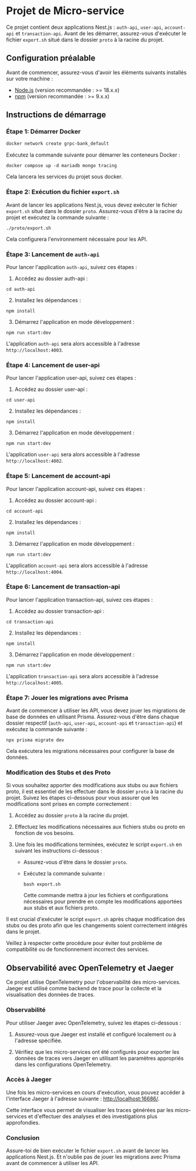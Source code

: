 # Projet de Micro-service

Ce projet contient deux applications Nest.js : `auth-api`, `user-api`, `account-api` et `transaction-api`. Avant de les démarrer, assurez-vous d'exécuter le fichier `export.sh` situé dans le dossier `proto` à la racine du projet.

## Configuration préalable

Avant de commencer, assurez-vous d'avoir les éléments suivants installés sur votre machine :

- [Node.js](https://nodejs.org) (version recommandée : >= 18.x.x)
- [npm](https://www.npmjs.com) (version recommandée : >= 9.x.x)

## Instructions de démarrage

### Étape 1: Démarrer Docker

```bash
docker network create grpc-bank_default
```

Exécutez la commande suivante pour démarrer les conteneurs Docker :

```shell
docker compose up -d mariadb mongo tracing
```

Cela lancera les services du projet sous docker.

### Étape 2: Exécution du fichier `export.sh`

Avant de lancer les applications Nest.js, vous devez exécuter le fichier `export.sh` situé dans le dossier `proto`. Assurez-vous d'être à la racine du projet et exécutez la commande suivante :

```shell
./proto/export.sh
```

Cela configurera l'environnement nécessaire pour les API.

### Étape 3: Lancement de `auth-api`

Pour lancer l'application `auth-api`, suivez ces étapes :

1. Accédez au dossier auth-api :

```shell
cd auth-api
```

2. Installez les dépendances :

```shell
npm install
```

3. Démarrez l'application en mode développement :

```shell
npm run start:dev
```

L'application `auth-api` sera alors accessible à l'adresse `http://localhost:4003`.

### Étape 4: Lancement de user-api

Pour lancer l'application user-api, suivez ces étapes :

1. Accédez au dossier user-api :

```shell
cd user-api
```

2. Installez les dépendances :

```shell
npm install
```

3. Démarrez l'application en mode développement :

```shell
npm run start:dev
```

L'application `user-api` sera alors accessible à l'adresse `http://localhost:4002`.

### Étape 5: Lancement de account-api

Pour lancer l'application account-api, suivez ces étapes :

1. Accédez au dossier account-api :

```shell
cd account-api
```

2. Installez les dépendances :

```shell
npm install
```

3. Démarrez l'application en mode développement :

```shell
npm run start:dev
```

L'application `account-api` sera alors accessible à l'adresse `http://localhost:4004`.

### Étape 6: Lancement de transaction-api

Pour lancer l'application transaction-api, suivez ces étapes :

1. Accédez au dossier transaction-api :

```shell
cd transaction-api
```

2. Installez les dépendances :

```shell
npm install
```

3. Démarrez l'application en mode développement :

```shell
npm run start:dev
```

L'application `transaction-api` sera alors accessible à l'adresse `http://localhost:4005`.

### Étape 7: Jouer les migrations avec Prisma

Avant de commencer à utiliser les API, vous devez jouer les migrations de base de données en utilisant Prisma. Assurez-vous d'être dans chaque dossier respectif (`auth-api`, `user-api`, `account-api` et `transaction-api`) et exécutez la commande suivante :

```shell
npx prisma migrate dev
```

Cela exécutera les migrations nécessaires pour configurer la base de données.

### Modification des Stubs et des Proto

Si vous souhaitez apporter des modifications aux stubs ou aux fichiers proto, il est essentiel de les effectuer dans le dossier `proto` à la racine du projet. Suivez les étapes ci-dessous pour vous assurer que les modifications sont prises en compte correctement :

1. Accédez au dossier `proto` à la racine du projet.

2. Effectuez les modifications nécessaires aux fichiers stubs ou proto en fonction de vos besoins.

3. Une fois les modifications terminées, exécutez le script `export.sh` en suivant les instructions ci-dessous :

   - Assurez-vous d'être dans le dossier `proto`.
   - Exécutez la commande suivante :

     ```shell
     bash export.sh
     ```

     Cette commande mettra à jour les fichiers et configurations nécessaires pour prendre en compte les modifications apportées aux stubs et aux fichiers proto.

Il est crucial d'exécuter le script `export.sh` après chaque modification des stubs ou des proto afin que les changements soient correctement intégrés dans le projet.

Veillez à respecter cette procédure pour éviter tout problème de compatibilité ou de fonctionnement incorrect des services.

## Observabilité avec OpenTelemetry et Jaeger

Ce projet utilise OpenTelemetry pour l'observabilité des micro-services. Jaeger est utilisé comme backend de trace pour la collecte et la visualisation des données de traces.

### Observabilité

Pour utiliser Jaeger avec OpenTelemetry, suivez les étapes ci-dessous :

1. Assurez-vous que Jaeger est installé et configuré localement ou à l'adresse spécifiée.

2. Vérifiez que les micro-services ont été configurés pour exporter les données de traces vers Jaeger en utilisant les paramètres appropriés dans les configurations OpenTelemetry.

### Accès à Jaeger

Une fois les micro-services en cours d'exécution, vous pouvez accéder à l'interface Jaeger à l'adresse suivante : [http://localhost:16686/](http://localhost:16686/).

Cette interface vous permet de visualiser les traces générées par les micro-services et d'effectuer des analyses et des investigations plus approfondies.

### Conclusion

Assure-toi de bien exécuter le fichier `export.sh` avant de lancer les applications Nest.js. Et n'oublie pas de jouer les migrations avec Prisma avant de commencer à utiliser les API.
